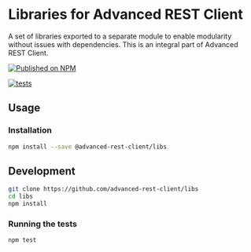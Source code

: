 # Libraries for Advanced REST Client

A set of libraries exported to a separate module to enable modularity without issues with dependencies. This is an integral part of Advanced REST Client.

[![Published on NPM](https://img.shields.io/npm/v/@advanced-rest-client/libs.svg)](https://www.npmjs.com/package/@advanced-rest-client/libs)

[![tests](https://github.com/advanced-rest-client/libs/actions/workflows/deployment.yml/badge.svg)](https://github.com/advanced-rest-client/libs/actions/workflows/deployment.yml)

## Usage

### Installation

```sh
npm install --save @advanced-rest-client/libs
```

## Development

```sh
git clone https://github.com/advanced-rest-client/libs
cd libs
npm install
```

### Running the tests

```sh
npm test
```
